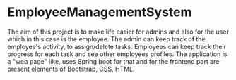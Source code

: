 # EmployeeManagementSystem

The aim of this project is to make life easier for admins and also for the user which in this case is the employee. The admin can keep track of the employee's
activity, to assign/delete tasks. Employees can keep track their progress for each task and see other employees profiles. The application is a "web page" like,
uses Spring boot for that and for the frontend part are present elements of Bootstrap, CSS, HTML.
